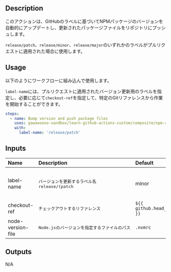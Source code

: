 

<!-- actdocs start -->

## Description

このアクションは、GitHubのラベルに基づいてNPMパッケージのバージョンを自動的にアップデートし、更新されたパッケージファイルをリポジトリにプッシュします。

`release/patch`、`release/minor`、`release/major`のいずれかのラベルがプルリクエストに適用された場合に使用します。

## Usage
以下のようにワークフローに組み込んで使用します。

`label-name`には、プルリクエストに適用されたバージョン更新用のラベルを指定し、必要に応じて`checkout-ref`を指定して、特定のGitリファレンスから作業を開始することができます。

```yaml
steps:
  - name: Bump version and push package files
    uses: gawaooooo-sandbox/learn-github-actions-custom/composite/npm-auto-bump@v0 # This is the version of the action
    with:
      label-name: 'release/patch'
```

## Inputs

| Name | Description | Default | Required |
| :--- | :---------- | :------ | :------: |
| label-name | <pre>バージョンを更新するラベル名<br>release/(patch|minor|major) のいずれかを指定します</pre> | n/a | yes |
| checkout-ref | <pre>チェックアウトするリファレンス</pre> | `${{ github.head_ref }}` | no |
| node-version-file | <pre>Node.jsのバージョンを指定するファイルのパス</pre> | `.nvmrc` | no |

## Outputs

N/A

<!-- actdocs end -->


